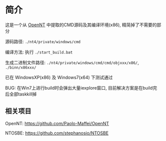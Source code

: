 # 简介
这是一个从 [OpenNT](http://www.opennt.net/) 中提取的CMD源码及其编译环境(x86), 精简掉了不需要的部分

源码路径: `./nt4/private/windows/cmd`

编译方法: 执行 `./start_build.bat `

生成二进制文件路径: `./nt4/private/windows/cmd/cmd/objxxx/x86/`, `./binn/x86xxx/`

已在 WindowsXP(x86) 及 Windows7(x64) 下测试通过

BUG: 在Win7上进行build时会弹出大量iexplore窗口, 目前解决方案是在build完后全部taskkill掉 

## 相关项目
OpenNT: https://github.com/Paolo-Maffei/OpenNT

NTOSBE: https://github.com/stephanosio/NTOSBE
